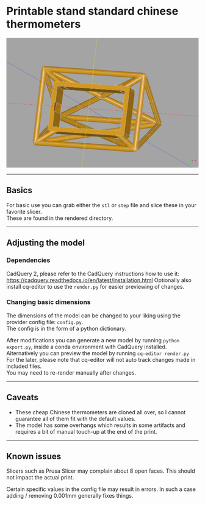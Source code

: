 # Printable stand standard chinese thermometers

![Render of thermometer](./images/render.png)

---



## Basics
For basic use you can grab either the `stl` or `step` file and slice these in your favorite slicer.  
These are found in the rendered directory.

---

## Adjusting the model

### Dependencies
CadQuery 2, please refer to the CadQuery instructions how to use it: https://cadquery.readthedocs.io/en/latest/installation.html
Optionally also install cq-editor to use the `render.py` for easier previewing of changes.


### Changing basic dimensions
The dimensions of the model can be changed to your liking using the provider config file: `config.py`.  
The config is in the form of a python dictionary.  

After modifications you can generate a new model by running `python export.py`, inside a conda environment with CadQuery installed.  
Alternatively you can preview the model by running `cq-editor render.py`  
For the later, please note that cq-editor will not auto track changes made in included files.  
You may need to re-render manually after changes.  

---

## Caveats

- These cheap Chinese thermometers are cloned all over, so I cannot guarantee all of them fit with the default values.
- The model has some overhangs which results in some artifacts and requires a bit of manual touch-up at the end of the print.

---

## Known issues
Slicers such as Prusa Slicer may complain about 8 open faces. This should not impact the actual print.


Certain specific values in the config file may result in errors.
In such a case adding / removing 0.001mm generally fixes things.

